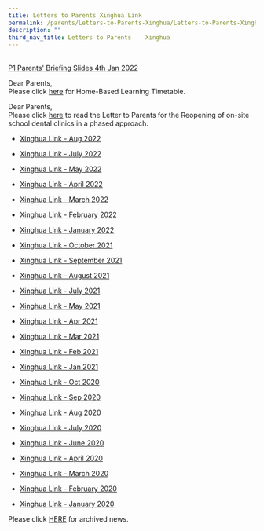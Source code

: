```yaml
---
title: Letters to Parents Xinghua Link
permalink: /parents/Letters-to-Parents-Xinghua/Letters-to-Parents-Xinghua-Link
description: ""
third_nav_title: Letters to Parents    Xinghua
---
```

[  
P1 Parents' Briefing Slides 4th Jan 2022](https://xinghuapri-moe-edu-sg-admin.cwp.sg/qql/slot/u172/Information%20for%20Parents/Announcements/P1%20Parents%20Briefing%204%20Jan%202022%20from%20Mr%20Chew.pdf)  

  

Dear Parents,   
Please click [here](https://xinghuapri-moe-edu-sg-admin.cwp.sg/qql/slot/u172/Information%20for%20Parents/Announcements/HBL%20Timtable%2029%20July%202021.pdf) for Home-Based Learning Timetable.  

  

Dear Parents,  
Please click [here](https://xinghuapri.moe.edu.sg/qql/slot/u172/Information%20for%20Parents/Announcements/06.07.21%20%20Phase3HA%20reopening%20of%20school%20dental%20clinics_Letter%20to%20Primary%20and%20Secondary%20School%20Parents.pdf) to read the Letter to Parents for the Reopening of on-site school dental clinics in a phased approach.  

  

*   [Xinghua Link - Aug 2022](https://xinghuapri.moe.edu.sg/qql/slot/u172/Information%20for%20Parents/Letters%20to%20Parents/2022/XH%20Link_August%202022.pdf)
*   [Xinghua Link - July 2022](https://xinghuapri-moe-edu-sg-admin.cwp.sg/qql/slot/u172/Information%20for%20Parents/Letters%20to%20Parents/2022/XH%20Link_July%202022.pdf)  
    
*   [Xinghua Link - May 2022](https://xinghuapri.moe.edu.sg/qql/slot/u172/Information%20for%20Parents/Letters%20to%20Parents/2022/XINGHUA%20LINK%20MAY%202022.pdf)  
    
*   [Xinghua Link - April 2022](https://xinghuapri.moe.edu.sg/qql/slot/u172/Information%20for%20Parents/Letters%20to%20Parents/2022/Xinghua%20Link_%20April.pdf)  
    
*   [Xinghua Link - March 2022](https://xinghuapri.moe.edu.sg/qql/slot/u172/Information%20for%20Parents/Letters%20to%20Parents/2022/Xinghua%20Link%20March-2022.pdf)  
    
*   [Xinghua Link - February 2022](https://xinghuapri-moe-edu-sg-admin.cwp.sg/qql/slot/u172/Information%20for%20Parents/Letters%20to%20Parents/2022/Xinghua%20Link%20Feb-2022.pdf)  
    
*   [Xinghua Link - January 2022](https://xinghuapri.moe.edu.sg/qql/slot/u172/Information%20for%20Parents/Letters%20to%20Parents/2021/2022/Xinghua%20Link_%20Jan%20-2022.pdf)  
    
*   [Xinghua Link - October 2021](https://xinghuapri.moe.edu.sg/qql/slot/u172/Information%20for%20Parents/Letters%20to%20Parents/2021/October%202021_Xinghua%20Link_colour.pdf)  
    
*   [Xinghua Link - September 2021](https://xinghuapri.moe.edu.sg/qql/slot/u172/Information%20for%20Parents/Letters%20to%20Parents/2021/Sept%202021_Xinghua%20Link_2.9.2021_colour_for%20uploading.pdf)  
    
*   [Xinghua Link - August 2021](https://xinghuapri.moe.edu.sg/qql/slot/u172/Information%20for%20Parents/Letters%20to%20Parents/2021/August%202021_Xinghua%20Link%20_Colour_for%20uploading.pdf)
*   [Xinghua Link - July 2021](https://xinghuapri.moe.edu.sg/qql/slot/u172/Information%20for%20Parents/Letters%20to%20Parents/2021/XH%20Link_July%20%202021_Colour%20for%20Nor-1.pdf)  
    
*   [Xinghua Link - May 2021](https://xinghuapri.moe.edu.sg/qql/slot/u172/Information%20for%20Parents/Letters%20to%20Parents/2021/XH%20Link_May%202021_Final%20for%20Nor.pdf)  
    
*   [Xinghua Link - Apr 2021](https://xinghuapri.moe.edu.sg/qql/slot/u172/Information%20for%20Parents/Letters%20to%20Parents/2021/XH%20Link_April%202021_Final%20for%20Nor.pdf)  
    
*   [Xinghua Link - Mar 2021](https://xinghuapri.moe.edu.sg/qql/slot/u172/Information%20for%20Parents/Letters%20to%20Parents/2021/Xinghua%20Link%20March-2021_Final.pdf)  
    
*   [Xinghua Link - Feb 2021](https://xinghuapri.moe.edu.sg/qql/slot/u172/Information%20for%20Parents/Letters%20to%20Parents/2021/Xinghua%20Link%20Feb-2021_Final.pdf)  
    
*   [Xinghua Link - Jan 2021](https://xinghuapri.moe.edu.sg/qql/slot/u172/Information%20for%20Parents/Letters%20to%20Parents/2021/v2Xinghua%20link%20Jan%20-2021-1.pdf)  
    
*   [Xinghua Link - Oct 2020](https://xinghuapri.moe.edu.sg/qql/slot/u172/Information%20for%20Parents/Letters%20to%20Parents/2020/Xinghua%20Link_%20October%20%202020.pdf)  
    
*   [Xinghua Link - Sep 2020](https://xinghuapri.moe.edu.sg/qql/slot/u172/Information%20for%20Parents/Letters%20to%20Parents/2020/September%202020_Xinghua%20Link.pdf)
*   [Xinghua Link - Aug 2020](https://xinghuapri.moe.edu.sg/qql/slot/u172/Information%20for%20Parents/Letters%20to%20Parents/2020/August%202020_Xinghua%20Link.pdf)
*   [Xinghua Link - July 2020](https://xinghuapri.moe.edu.sg/qql/slot/u172/Information%20for%20Parents/Letters%20to%20Parents/2020/July%202020_Xinghua%20Link_colour.pdf)
*   [Xinghua Link - June 2020](https://xinghuapri.moe.edu.sg/qql/slot/u172/Information%20for%20Parents/Letters%20to%20Parents/2020/June%202020_Xinghua%20Link_colour.pdf)
*   [Xinghua Link - April 2020](https://xinghuapri.moe.edu.sg/qql/slot/u172/Information%20for%20Parents/Letters%20to%20Parents/2020/Xinghua%20Link%20April_Final.pdf)
*   [Xinghua Link - March 2020](https://xinghuapri.moe.edu.sg/qql/slot/u172/Information%20for%20Parents/Letters%20to%20Parents/2020/Xinghua_Link_March-_Final.pdf)
*   [Xinghua Link - February 2020](https://xinghuapri-moe-edu-sg-admin.cwp.sg/qql/slot/u172/Information%20for%20Parents/Letters%20to%20Parents/2020/Xinghua%20Link%20Feb-2020_Final.pdf)
*   [Xinghua Link - January 2020](https://xinghuapri-moe-edu-sg-admin.cwp.sg/qql/slot/u172/Information%20for%20Parents/Letters%20to%20Parents/2020/Xinghua%20link%20Jan%20-2020_Final.pdf)

Please click [HERE](https://xinghuapri.moe.edu.sg/parents/letters-to-parents-xinghua-link/archived-news) for archived news.